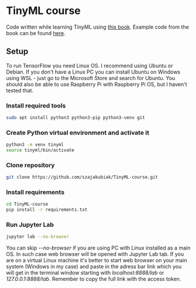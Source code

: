 # TinyML course
 Code written while learning TinyML using [this book](https://tinymlbook.com/). Example code from the book can be found [here](https://github.com/tensorflow/tflite-micro/tree/main/tensorflow/lite/micro/examples).

## Setup
To run TensorFlow you need Linux OS. I recommend using Ubuntu or Debian. If you don't have a Linux PC you can install Ubuntu on Windows using WSL - just go to the Microsoft Store and search for Ubuntu. You should also be able to use Raspberry Pi with Raspberry Pi OS, but I haven't tested that.

### Install required tools
``` bash
sudo apt install python3 python3-pip python3-venv git
```

### Create Python virtual environment and activate it
``` bash
python3 -m venv tinyml
source tinyml/bin/activate
```

### Clone repository
``` bash
git clone https://github.com/szajakubiak/TinyML-course.git
```

### Install requirements
``` bash
cd TinyML-course
pip install -r requirements.txt
```

### Run Jupyter Lab
``` bash
jupyter lab --no-browser
```
You can skip *--no-browser* if you are using PC with Linux installed as a main OS. In such case web browser will be opened with Jupyter Lab tab. If you are on a virtual Linux machine it's better to start web browser on your main system (Windows in my case) and paste in the adress bar link which you will get in the terminal window starting with *localhost:8888/lab* or *127.0.0.1:8888/lab*. Remember to copy the full link with the access token.
